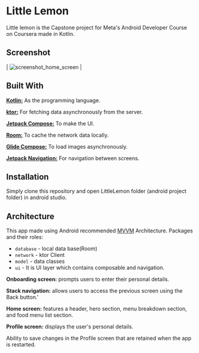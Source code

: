 # Little Lemon

Little lemon is the Capstone project for Meta's Android Developer Course on Coursera made in Kotlin.

## Screenshot

| ![screenshot_home_screen](https://github.com/sDevPrem/little-lemon/assets/130966261/4ce16a10-c0a4-43bb-b3f9-e8dc084bb154) |

## Built With

**[Kotlin:](https://kotlinlang.org/)** As the programming language.

**[ktor:](https://ktor.io/)** For fetching data asynchronously from the server.

**[Jetpack Compose:](https://developer.android.com/jetpack/compose/documentation)** To make the UI.

**[Room:](https://developer.android.com/training/data-storage/room)** To cache the network data locally.

**[Glide Compose:](https://bumptech.github.io/glide/int/compose.html)** To load images asynchronously.

**[Jetpack Navigation:](https://developer.android.com/jetpack/compose/navigation)** For navigation between screens.

## Installation

Simply clone this repository and open LittleLemon folder (android project folder) in android studio.

## Architecture

This app made using Android recommended [MVVM]("https://developer.android.com/topic/architecture") Architecture. Packages and their roles:

* `database` - local data base(Room)
* `network` - ktor Client
* `model` - data classes
* `ui` - It is UI layer which contains composable and navigation.

**Onboarding screen:** prompts users to enter their personal details.

**Stack navigation:** allows users to access the previous screen using the Back button.'

**Home screen:** features a header, hero section, menu breakdown section, and food menu list section.

**Profile screen:** displays the user's personal details.

Ability to save changes in the Profile screen that are retained when the app is restarted.
